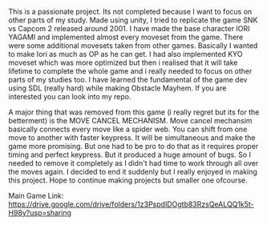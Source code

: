 This is a passionate project. Its not completed because I want to focus on other parts of my study. 
Made using unity, I tried to replicate the game SNK vs Capcom 2 released around 2001. 
I have made the base character IORI YAGAMI and implemented almost every moveset from the game.
There were some additional movesets taken from other games.
Basically I wanted to make Iori as much as OP as he can get.
I had also implemented KYO moveset which was more optimized but then i realised that it will take lifetime to complete the whole game and i really needed to focus on other parts of my studies too.
I have learned the fundamental of the game dev using SDL (really hard) while making Obstacle Mayhem. If you are interested you can look into my repo.

A major thing that was removed from this game (i really regret but its for the betterment) is the MOVE CANCEL MECHANISM.
Move cancel mechansim basically connects every move like a spider web. You can shift from one move to another with faster keypress. It will be simultaneous and make the game more promising. But one had to be pro to do that
as it requires proper timing and perfect keypress.
But it produced a huge amount of bugs. So I needed to remove it completely as I didn't had time to work through all over the moves again.
I decided to end it suddenly but I really enjoyed in making this project.
Hope to continue making projects but smaller one ofcourse.

Main Game Link:
https://drive.google.com/drive/folders/1z3PspdIDOgtb83RzsQeALQQ1k5t-H98y?usp=sharing
